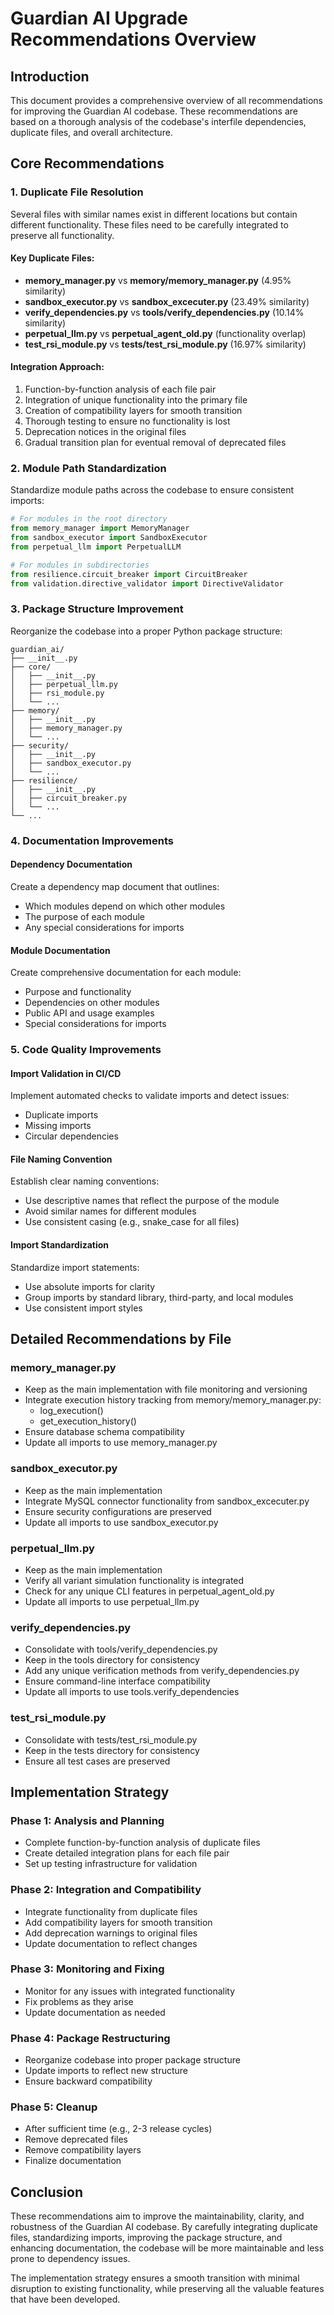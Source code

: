 # Guardian AI Upgrade Recommendations Overview

## Introduction

This document provides a comprehensive overview of all recommendations for improving the Guardian AI codebase. These recommendations are based on a thorough analysis of the codebase's interfile dependencies, duplicate files, and overall architecture.

## Core Recommendations

### 1. Duplicate File Resolution

Several files with similar names exist in different locations but contain different functionality. These files need to be carefully integrated to preserve all functionality.

#### Key Duplicate Files:
- **memory_manager.py** vs **memory/memory_manager.py** (4.95% similarity)
- **sandbox_executor.py** vs **sandbox_excecuter.py** (23.49% similarity)
- **verify_dependencies.py** vs **tools/verify_dependencies.py** (10.14% similarity)
- **perpetual_llm.py** vs **perpetual_agent_old.py** (functionality overlap)
- **test_rsi_module.py** vs **tests/test_rsi_module.py** (16.97% similarity)

#### Integration Approach:
1. Function-by-function analysis of each file pair
2. Integration of unique functionality into the primary file
3. Creation of compatibility layers for smooth transition
4. Thorough testing to ensure no functionality is lost
5. Deprecation notices in the original files
6. Gradual transition plan for eventual removal of deprecated files

### 2. Module Path Standardization

Standardize module paths across the codebase to ensure consistent imports:

```python
# For modules in the root directory
from memory_manager import MemoryManager
from sandbox_executor import SandboxExecutor
from perpetual_llm import PerpetualLLM

# For modules in subdirectories
from resilience.circuit_breaker import CircuitBreaker
from validation.directive_validator import DirectiveValidator
```

### 3. Package Structure Improvement

Reorganize the codebase into a proper Python package structure:

```
guardian_ai/
├── __init__.py
├── core/
│   ├── __init__.py
│   ├── perpetual_llm.py
│   ├── rsi_module.py
│   └── ...
├── memory/
│   ├── __init__.py
│   ├── memory_manager.py
│   └── ...
├── security/
│   ├── __init__.py
│   ├── sandbox_executor.py
│   └── ...
├── resilience/
│   ├── __init__.py
│   ├── circuit_breaker.py
│   └── ...
└── ...
```

### 4. Documentation Improvements

#### Dependency Documentation
Create a dependency map document that outlines:
- Which modules depend on which other modules
- The purpose of each module
- Any special considerations for imports

#### Module Documentation
Create comprehensive documentation for each module:
- Purpose and functionality
- Dependencies on other modules
- Public API and usage examples
- Special considerations for imports

### 5. Code Quality Improvements

#### Import Validation in CI/CD
Implement automated checks to validate imports and detect issues:
- Duplicate imports
- Missing imports
- Circular dependencies

#### File Naming Convention
Establish clear naming conventions:
- Use descriptive names that reflect the purpose of the module
- Avoid similar names for different modules
- Use consistent casing (e.g., snake_case for all files)

#### Import Standardization
Standardize import statements:
- Use absolute imports for clarity
- Group imports by standard library, third-party, and local modules
- Use consistent import styles

## Detailed Recommendations by File

### memory_manager.py
- Keep as the main implementation with file monitoring and versioning
- Integrate execution history tracking from memory/memory_manager.py:
  - log_execution()
  - get_execution_history()
- Ensure database schema compatibility
- Update all imports to use memory_manager.py

### sandbox_executor.py
- Keep as the main implementation
- Integrate MySQL connector functionality from sandbox_excecuter.py
- Ensure security configurations are preserved
- Update all imports to use sandbox_executor.py

### perpetual_llm.py
- Keep as the main implementation
- Verify all variant simulation functionality is integrated
- Check for any unique CLI features in perpetual_agent_old.py
- Update all imports to use perpetual_llm.py

### verify_dependencies.py
- Consolidate with tools/verify_dependencies.py
- Keep in the tools directory for consistency
- Add any unique verification methods from verify_dependencies.py
- Ensure command-line interface compatibility
- Update all imports to use tools.verify_dependencies

### test_rsi_module.py
- Consolidate with tests/test_rsi_module.py
- Keep in the tests directory for consistency
- Ensure all test cases are preserved

## Implementation Strategy

### Phase 1: Analysis and Planning
- Complete function-by-function analysis of duplicate files
- Create detailed integration plans for each file pair
- Set up testing infrastructure for validation

### Phase 2: Integration and Compatibility
- Integrate functionality from duplicate files
- Add compatibility layers for smooth transition
- Add deprecation warnings to original files
- Update documentation to reflect changes

### Phase 3: Monitoring and Fixing
- Monitor for any issues with integrated functionality
- Fix problems as they arise
- Update documentation as needed

### Phase 4: Package Restructuring
- Reorganize codebase into proper package structure
- Update imports to reflect new structure
- Ensure backward compatibility

### Phase 5: Cleanup
- After sufficient time (e.g., 2-3 release cycles)
- Remove deprecated files
- Remove compatibility layers
- Finalize documentation

## Conclusion

These recommendations aim to improve the maintainability, clarity, and robustness of the Guardian AI codebase. By carefully integrating duplicate files, standardizing imports, improving the package structure, and enhancing documentation, the codebase will be more maintainable and less prone to dependency issues.

The implementation strategy ensures a smooth transition with minimal disruption to existing functionality, while preserving all the valuable features that have been developed.

